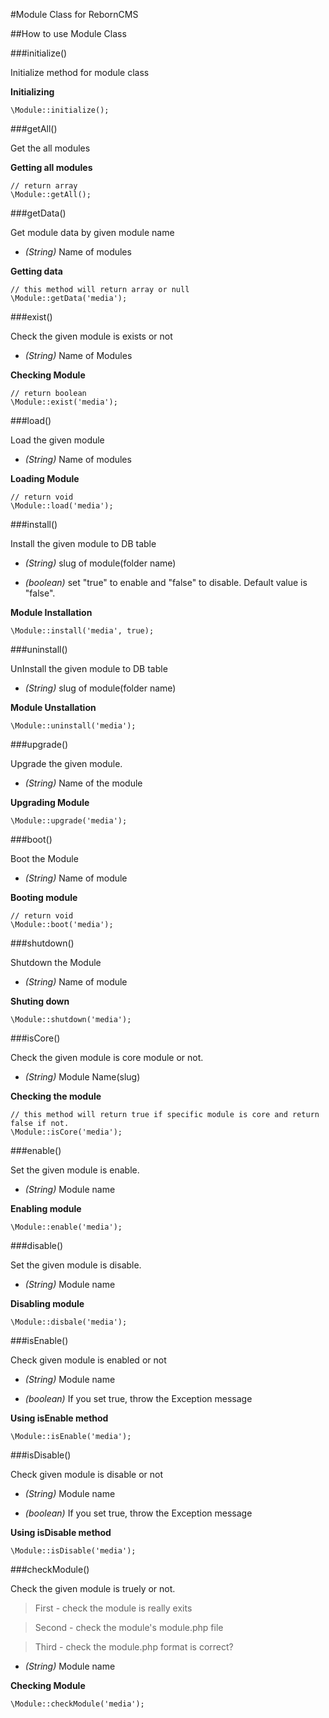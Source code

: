 #Module Class for RebornCMS

##How to use Module Class

###initialize()

Initialize method for module class

**Initializing**

	\Module::initialize();
	
	
###getAll()

Get the all modules

**Getting all modules**

	// return array
	\Module::getAll();
	
	
###getData()

Get module data by given module name

* *(String)* Name of modules

**Getting data**

	// this method will return array or null
	\Module::getData('media');
	

###exist()

Check the given module is exists or not

* *(String)* Name of Modules

**Checking Module**

	// return boolean
	\Module::exist('media');
	
	
###load()

Load the given module

* *(String)* Name of modules

**Loading Module**	

	// return void
	\Module::load('media');
	
	
###install()

Install the given module to DB table

* *(String)* slug of module(folder name)

* *(boolean)* set "true" to enable and "false" to disable. Default value is "false".

**Module Installation**

	\Module::install('media', true);
	

###uninstall()

UnInstall the given module to DB table

* *(String)* slug of module(folder name)

**Module Unstallation**

	\Module::uninstall('media');
	
	
###upgrade()

Upgrade the given module. 	
	
* *(String)* Name of the module

**Upgrading Module**

	\Module::upgrade('media');
	

###boot()

Boot the Module

* *(String)* Name of module

**Booting module**

	// return void
	\Module::boot('media');
	
	
###shutdown()

Shutdown the Module

* *(String)* Name of module

**Shuting down**

	\Module::shutdown('media');
	
	
###isCore()

Check the given module is core module or not.

* *(String)* Module Name(slug)

**Checking the module**

	// this method will return true if specific module is core and return false if not.
	\Module::isCore('media');
	
	
###enable()

Set the given module is enable.
 
* *(String)* Module name

**Enabling module**

	\Module::enable('media');
	
	
###disable()

Set the given module is disable.

* *(String)* Module name

**Disabling module**

	\Module::disbale('media');
	
	
###isEnable()

Check given module is enabled or not

* *(String)* Module name

* *(boolean)* If you set true, throw the Exception message

**Using isEnable method**

	\Module::isEnable('media');
	
	
###isDisable()

Check given module is disable or not

* *(String)* Module name

* *(boolean)* If you set true, throw the Exception message

**Using isDisable method**

	\Module::isDisable('media');
	

###checkModule()

Check the given module is truely or not.

> First - check the module is really exits

> Second - check the module's module.php file

> Third - check the module.php format is correct?

* *(String)* Module name

**Checking Module**

	\Module::checkModule('media');